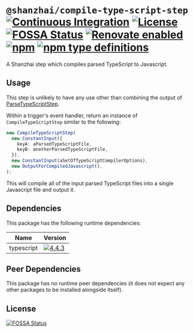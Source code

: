 # `@shanzhai/compile-type-script-step` [![Continuous Integration](https://github.com/jameswilddev/shanzhai/workflows/Continuous%20Integration/badge.svg)](https://github.com/jameswilddev/shanzhai/actions) [![License](https://img.shields.io/github/license/jameswilddev/shanzhai.svg)](https://github.com/jameswilddev/shanzhai/blob/master/license) [![FOSSA Status](https://app.fossa.io/api/projects/git%2Bgithub.com%2Fjameswilddev%2Fshanzhai.svg?type=shield)](https://app.fossa.io/projects/git%2Bgithub.com%2Fjameswilddev%2Fshanzhai?ref=badge_shield) [![Renovate enabled](https://img.shields.io/badge/renovate-enabled-brightgreen.svg)](https://renovatebot.com/) [![npm](https://img.shields.io/npm/v/@shanzhai/compile-type-script-step.svg)](https://www.npmjs.com/package/@shanzhai/compile-type-script-step) [![npm type definitions](https://img.shields.io/npm/types/@shanzhai/compile-type-script-step.svg)](https://www.npmjs.com/package/@shanzhai/compile-type-script-step)

A Shanzhai step which compiles parsed TypeScript to Javascript.

## Usage

This step is unlikely to have any use other than combining the output of
[ParseTypeScriptStep](https://www.npmjs.com/package/@shanzhai/parse-type-script-step).

Within a trigger's event handler, return an instance of `CompileTypeScriptStep`
similar to the following:

```typescript
new CompileTypeScriptStep(
  new ConstantInput({
    keyA: aParsedTypeScriptFile,
    keyB: anotherParsedTypeScriptFile,
  }),
  new ConstantInput(aSetOfTypeScriptCompilerOptions),
  new OutputForCompiledJavascript(),
);
```

This will compile all of the input parsed TypeScript files into a single
Javascript file and output it.

## Dependencies

This package has the following runtime dependencies:

Name       | Version                                                                                          
---------- | -------------------------------------------------------------------------------------------------
typescript | [![4.4.3](https://img.shields.io/npm/v/typescript.svg)](https://www.npmjs.com/package/typescript)

## Peer Dependencies

This package has no runtime peer dependencies (it does not expect any other packages to be installed alongside itself).

## License

[![FOSSA Status](https://app.fossa.io/api/projects/git%2Bgithub.com%2Fjameswilddev%2Fshanzhai.svg?type=large)](https://app.fossa.io/projects/git%2Bgithub.com%2Fjameswilddev%2Fshanzhai?ref=badge_large)
